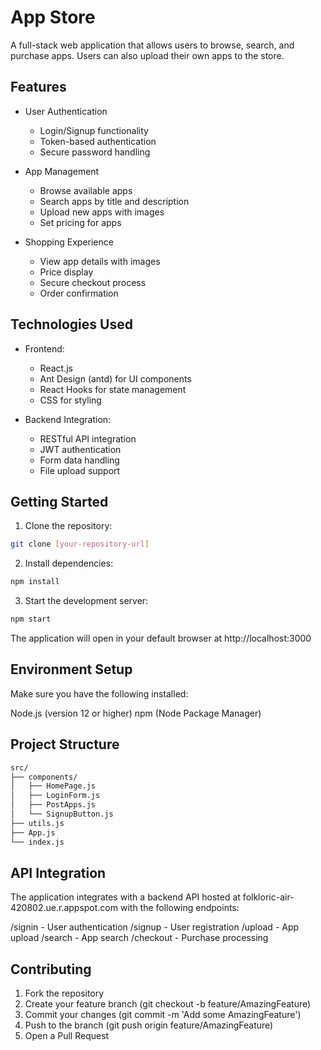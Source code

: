 # App Store

A full-stack web application that allows users to browse, search, and purchase apps. Users can also upload their own apps to the store.

## Features

- User Authentication
  - Login/Signup functionality
  - Token-based authentication
  - Secure password handling

- App Management
  - Browse available apps
  - Search apps by title and description
  - Upload new apps with images
  - Set pricing for apps

- Shopping Experience
  - View app details with images
  - Price display
  - Secure checkout process
  - Order confirmation

## Technologies Used

- Frontend:
  - React.js
  - Ant Design (antd) for UI components
  - React Hooks for state management
  - CSS for styling

- Backend Integration:
  - RESTful API integration
  - JWT authentication
  - Form data handling
  - File upload support

## Getting Started

1. Clone the repository:
```bash
git clone [your-repository-url]
```
2. Install dependencies:
```bash
npm install
```
3. Start the development server:
```bash
npm start
```
The application will open in your default browser at http://localhost:3000

## Environment Setup
Make sure you have the following installed:

Node.js (version 12 or higher)
npm (Node Package Manager)

## Project Structure
```bash
src/
├── components/
│   ├── HomePage.js
│   ├── LoginForm.js
│   ├── PostApps.js
│   └── SignupButton.js
├── utils.js
├── App.js
└── index.js
```

## API Integration
The application integrates with a backend API hosted at folkloric-air-420802.ue.r.appspot.com with the following endpoints:

/signin - User authentication
/signup - User registration
/upload - App upload
/search - App search
/checkout - Purchase processing

## Contributing 


1. Fork the repository
2. Create your feature branch (git checkout -b feature/AmazingFeature)
3. Commit your changes (git commit -m 'Add some AmazingFeature')
4. Push to the branch (git push origin feature/AmazingFeature)
5. Open a Pull Request
